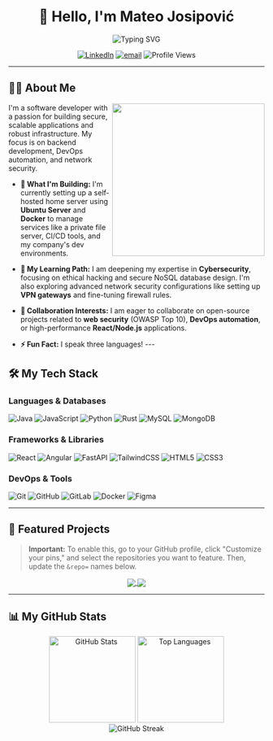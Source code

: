 <div align="center">

# 👋 Hello, I'm Mateo Josipović

<img src="https://readme-typing-svg.herokuapp.com?font=Fira+Code&size=24&duration=3000&pause=1000&color=2196F3&center=true&vCenter=true&width=435&lines=Software+Developer;DevOps+%26+Security+Enthusiast;Self-Hosting+Hobbyist;Problem+Solver" alt="Typing SVG" />

<br>

[![LinkedIn](https://img.shields.io/badge/LinkedIn-%230077B5.svg?style=for-the-badge&logo=linkedin&logoColor=white)](https://linkedin.com/in/mateo-josipovic-235607342/)
[![email](https://img.shields.io/badge/Email-D14836?style=for-the-badge&logo=gmail&logoColor=white)](mailto:Mateo.Josipovic@proton.me)
<img src="https://komarev.com/ghpvc/?username=MateoJosip22&style=for-the-badge&color=blue" alt="Profile Views" />

</div>

---

## 👨‍💻 About Me

<img align="right" width="300" src="https://media.giphy.com/media/qgQUggAC3Pfv687qPC/giphy.gif">

I'm a software developer with a passion for building secure, scalable applications and robust infrastructure. My focus is on backend development, DevOps automation, and network security.

* **🔭 What I'm Building:** I'm currently setting up a self-hosted home server using **Ubuntu Server** and **Docker** to manage services like a private file server, CI/CD tools, and my company's dev environments.

* **🌱 My Learning Path:** I am deepening my expertise in **Cybersecurity**, focusing on ethical hacking and secure NoSQL database design. I'm also exploring advanced network security configurations like setting up **VPN gateways** and fine-tuning firewall rules.

* **🤝 Collaboration Interests:** I am eager to collaborate on open-source projects related to **web security** (OWASP Top 10), **DevOps automation**, or high-performance **React/Node.js** applications.

* **⚡ Fun Fact:** I speak three languages! ---

## 🛠️ My Tech Stack

### Languages & Databases
![Java](https://img.shields.io/badge/java-%23ED8B00.svg?style=for-the-badge&logo=openjdk&logoColor=white)
![JavaScript](https://img.shields.io/badge/javascript-%23323330.svg?style=for-the-badge&logo=javascript&logoColor=%23F7DF1E)
![Python](https://img.shields.io/badge/python-3670A0?style=for-the-badge&logo=python&logoColor=ffdd54)
![Rust](https://img.shields.io/badge/rust-%23000000.svg?style=for-the-badge&logo=rust&logoColor=white)
![MySQL](https://img.shields.io/badge/mysql-4479A1.svg?style=for-the-badge&logo=mysql&logoColor=white)
![MongoDB](https://img.shields.io/badge/MongoDB-%234ea94b.svg?style=for-the-badge&logo=mongodb&logoColor=white)

### Frameworks & Libraries
![React](https://img.shields.io/badge/react-%2320232a.svg?style=for-the-badge&logo=react&logoColor=%2361DAFB)
![Angular](https://img.shields.io/badge/angular-%23DD0031.svg?style=for-the-badge&logo=angular&logoColor=white)
![FastAPI](https://img.shields.io/badge/FastAPI-005571?style=for-the-badge&logo=fastapi)
![TailwindCSS](https://img.shields.io/badge/tailwindcss-%2338B2AC.svg?style=for-the-badge&logo=tailwind-css&logoColor=white)
![HTML5](https://img.shields.io/badge/html5-%23E34F26.svg?style=for-the-badge&logo=html5&logoColor=white)
![CSS3](https://img.shields.io/badge/css3-%231572B6.svg?style=for-the-badge&logo=css3&logoColor=white)

### DevOps & Tools
![Git](https://img.shields.io/badge/git-%23F05033.svg?style=for-the-badge&logo=git&logoColor=white)
![GitHub](https://img.shields.io/badge/github-%23121011.svg?style=for-the-badge&logo=github&logoColor=white)
![GitLab](https://img.shields.io/badge/gitlab-%23181717.svg?style=for-the-badge&logo=gitlab&logoColor=white)
![Docker](https://img.shields.io/badge/docker-%232496ED.svg?style=for-the-badge&logo=docker&logoColor=white) ![Figma](https://img.shields.io/badge/figma-%23F24E1E.svg?style=for-the-badge&logo=figma&logoColor=white)

---

## 🌟 Featured Projects
> **Important:** To enable this, go to your GitHub profile, click "Customize your pins," and select the repositories you want to feature. Then, update the `&repo=` names below.

<div align="center">
  <a href="https://github.com/MateoJosip22/YOUR-REPO-NAME-1">
    <img align="center" src="https://github-readme-stats.vercel.app/api/pin/?username=MateoJosip22&repo=YOUR-REPO-NAME-1&theme=blue_navy" />
  </a>
  <a href="https://github.com/MateoJosip22/YOUR-REPO-NAME-2">
    <img align="center" src="https://github-readme-stats.vercel.app/api/pin/?username=MateoJosip22&repo=YOUR-REPO-NAME-2&theme=blue_navy" />
  </a>
</div>

---

## 📊 My GitHub Stats

<div align="center">
  <img src="https://github-readme-stats.vercel.app/api?username=MateoJosip22&theme=blue_navy&hide_border=false&include_all_commits=true&count_private=true" alt="GitHub Stats" height="170" />
  <img src="https://github-readme-stats.vercel.app/api/top-langs/?username=MateoJosip22&theme=blue_navy&hide_border=false&include_all_commits=true&count_private=true&layout=compact" alt="Top Languages" height="170" />
  <br/>
  <img src="https://nirzak-streak-stats.vercel.app/?user=MateoJosip22&theme=blue_navy&hide_border=false" alt="GitHub Streak" />
</div>
